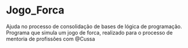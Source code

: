 # Jogo_Forca
Ajuda no processo de consolidação de bases de lógica de programação. 
Programa que simula um jogo de forca, realizado para o processo de mentoria de profissões com @Cussa 
